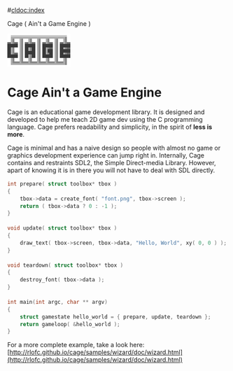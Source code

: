 #<cldoc:index>

Cage ( Ain't a Game Engine )

![alt text](images/cage.png)
# Cage Ain't a Game Engine
Cage is an educational game development library. 
It is designed and developed to help me teach 2D game dev using the C programming language.
Cage prefers readability and simplicity, in the spirit of
**less is more**.

Cage is minimal and has a naive design so people with almost no 
game or graphics development experience can jump right in. Internally, 
Cage contains and restraints SDL2, the Simple Direct-media Library.
However, apart of knowing it is in there you will not have
to deal with SDL directly.

```c
int prepare( struct toolbox* tbox )
{
    tbox->data = create_font( "font.png", tbox->screen );
    return ( tbox->data ? 0 : -1 );
}

void update( struct toolbox* tbox )
{
    draw_text( tbox->screen, tbox->data, "Hello, World", xy( 0, 0 ) );
}

void teardown( struct toolbox* tbox )
{
    destroy_font( tbox->data );
}

int main(int argc, char ** argv)
{
    struct gamestate hello_world = { prepare, update, teardown };
    return gameloop( &hello_world );
}
```

For a more complete example, take a look here:
[http://rlofc.github.io/cage/samples/wizard/doc/wizard.html](http://rlofc.github.io/cage/samples/wizard/doc/wizard.html)

